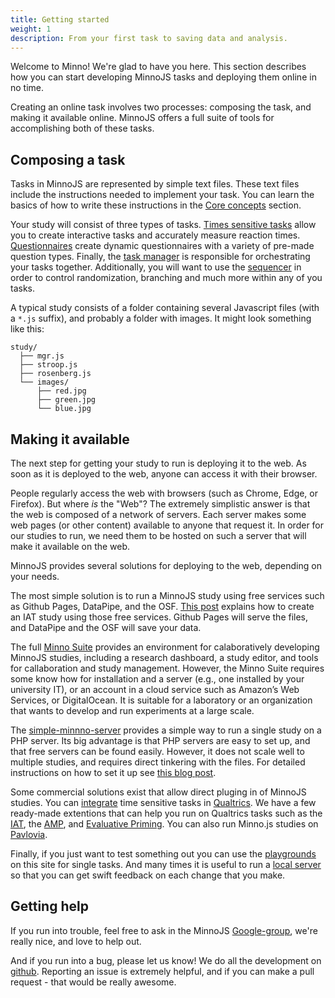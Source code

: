 ```yaml
---
title: Getting started
weight: 1
description: From your first task to saving data and analysis.
---
```


Welcome to Minno! We're glad to have you here.
This section describes how you can start developing MinnoJS tasks and deploying them online in no time.

Creating an online task involves two processes: composing the task, and making it available online.
MinnoJS offers a full suite of tools for accomplishing both of these tasks.

## Composing a task
Tasks in MinnoJS are represented by simple text files.
These text files include the instructions needed to implement your task.
You can learn the basics of how to write these instructions in the [Core concepts](../core) section.

Your study will consist of three types of tasks. 
[Times sensitive tasks](../time) allow you to create interactive tasks and accurately measure reaction times.
[Questionnaires](../quest) create dynamic questionnaires with a variety of pre-made question types.
Finally, the [task manager](../manager) is responsible for orchestrating your tasks together.
Additionally, you will want to use the [sequencer](../sequencer) in order to control 
randomization, branching and much more within any of you tasks.

A typical study consists of a folder containing several Javascript files (with a `*.js` suffix),
and probably a folder with images.
It might look something like this:

```
study/
  ├── mgr.js
  ├── stroop.js
  ├── rosenberg.js
  └── images/
      ├── red.jpg
      ├── green.jpg
      └── blue.jpg
```

## Making it available
The next step for getting your study to run is deploying it to the web.
As soon as it is deployed to the web, anyone can access it with their browser.

People regularly access the web with browsers (such as Chrome, Edge, or Firefox).
But where *is* the "Web"?
The extremely simplistic answer is that the web is composed of a network of servers.
Each server makes some web pages (or other content) available to anyone that request it.
In order for our studies to run, we need them to be hosted on such a server that will make it available on the web.

MinnoJS provides several solutions for deploying to the web, depending on your needs.

The most simple solution is to run a MinnoJS study using free services such as Github Pages, DataPipe, and the OSF. [This post](https://minnojs.github.io/blog/2023/11/01/running-project-implicits-iat-on-your-own/) explains how to create an IAT study using those free services. Github Pages will serve the files, and DataPipe and the OSF will save your data.

The full [Minno Suite](server) provides an environment for calaboratively developing MinnoJS studies,
including a research dashboard, a study editor, and tools for callaboration and study management.
However, the Minno Suite requires some know how for installation and a server (e.g., one installed by your university IT),
or an account in a cloud service such as Amazon’s Web Services, or DigitalOcean.
It is suitable for a laboratory or an organization that wants to develop and run experiments at a large scale.

The [simple-minnno-server](https://github.com/minnojs/simple-minno-server) provides a simple way to run a single study on a PHP server.
Its big advantage is that PHP servers are easy to set up, and that free servers can be found easily.
However, it does not scale well to multiple studies, and requires direct tinkering with the files.
For detailed instructions on how to set it up see [this blog post](/blog/2020/03/12/simple-csv-server).

Some commercial solutions exist that allow direct pluging in of MinnoJS studies.
You can [integrate](/blog/2020/01/01/using-minno-with-qualtrics) time sensitive tasks in [Qualtrics](www.qualtrics.com).
We have a few ready-made extentions that can help you run on Qualtrics tasks such as the [IAT](https://minnojs.github.io/blog/2020/03/05/running-project-implicits-iat-from-qualtrics/), the [AMP](https://minnojs.github.io/blog/2020/07/27/running-the-amp-on-qulatrics/), and [Evaluative Priming](https://minnojs.github.io/blog/2020/08/07/running-the-evaluative-priming-task-on-qulatrics/). You can also run Minno.js studies on [Pavlovia](https://minnojs.github.io/blog/2021/03/17/using-minnojs-with-pavlovia/).

Finally, if you just want to test something out you can use the [playgrounds](/) on this site for single tasks.
And many times it is useful to run a [local server](/blog/2020/02/01/develop-localy-with-minnojs) so that you can get swift feedback on each change that you make.

## Getting help

If you run into trouble, feel free to ask in the MinnoJS [Google-group](https://groups.google.com/g/minnojs), we're really nice, and love to help out.

And if you run into a bug, please let us know!
We do all the development on [github](http://github.com/minnojs).
Reporting an issue is extremely helpful, and if you can make a pull request - that would be really awesome.
